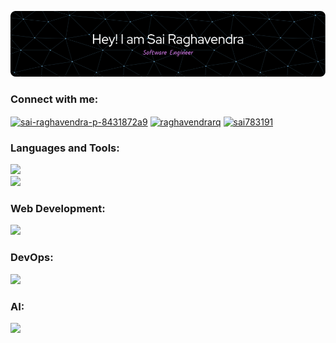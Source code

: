 ![Header](./github-header-image.png)

<h3 align="left">Connect with me:</h3>
<p align="left">
<a href="https://linkedin.com/in/sai-raghavendra-p-8431872a9" target="blank"><img align="center" src="https://raw.githubusercontent.com/rahuldkjain/github-profile-readme-generator/master/src/images/icons/Social/linked-in-alt.svg" alt="sai-raghavendra-p-8431872a9" height="30" width="40" /></a>
<a href="https://www.codechef.com/users/raghavendrarq" target="blank"><img align="center" src="https://cdn.jsdelivr.net/npm/simple-icons@3.1.0/icons/codechef.svg" alt="raghavendrarq" height="30" width="40" /></a>
<a href="https://www.leetcode.com/sai783191" target="blank"><img align="center" src="https://raw.githubusercontent.com/rahuldkjain/github-profile-readme-generator/master/src/images/icons/Social/leet-code.svg" alt="sai783191" height="30" width="40" /></a>
</p>

<h3 align="left">Languages and Tools:</h3>
<!-- ![My Skills](https://skillicons.dev/icons?i=html,css,js)
![My Skills](https://skillicons.dev/icons?i=nodejs,bun,express&theme=light)
![My Skills](https://skillicons.dev/icons?i=cpp,python,go,rust,solidity&theme=light)
![My Skills](https://skillicons.dev/icons?i=clion,pycharm,vscode,figma)
![My Skills](https://skillicons.dev/icons?i=git,github,arch,docker,kubernetes)
 -->
<p>
    <img src="https://skillicons.dev/icons?i=cpp,python,go,rust,solidity,html,css,js,ts" /> <br/>
    <img src="https://skillicons.dev/icons?i=clion,pycharm,vscode,figma" />
</p>
<h3 align="left">Web Development:</h3>
<p>
    <img src="https://skillicons.dev/icons?i=nodejs,bun,express,mongodb,mysql,nginx,postman,prisma&theme=light" />
</p>
<h3 align="left">DevOps:</h3>
<p>
    <img src="https://skillicons.dev/icons?i=git,github,arch,docker,kubernetes,aws" />
</p>
<h3 align="left">AI:</h3>
<p>
    <img src="https://skillicons.dev/icons?i=sklearn,tensorflow&theme=light" />
</p>
